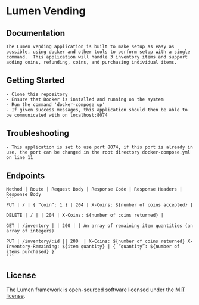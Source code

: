# Lumen Vending

## Documentation

    The Lumen vending application is built to make setup as easy as possible, using docker and other tools to perform setup with a single command.  This application will handle 3 inventory items and support adding coins, refunding, coins, and purchasing individual items.

## Getting Started

    - Clone this repository
    - Ensure that Docker is installed and running on the system
    - Run the command 'docker-compose up'
    - If given success messages, this application should then be able to be communicated with on localhost:8074

## Troubleshooting

    - This application is set to use port 8074, if this port is already in use, the port can be changed in the root directory docker-compose.yml on line 11

## Endpoints

    Method | Route | Request Body | Response Code | Response Headers | Response Body
    ```
    PUT | / | { “coin”: 1 } | 204 | X-Coins: ${number of coins accepted} |

    DELETE | / | | 204 | X-Coins: ${number of coins returned} |

    GET | /inventory | | 200 | | An array of remaining item quantities (an array of integers)

    PUT | /inventory/:id || 200  | X-Coins: ${number of coins returned} X-Inventory-Remaining: ${item quantity} | { “quantity”: ${number of items purchased} }
    ```

## License

The Lumen framework is open-sourced software licensed under the [MIT license](https://opensource.org/licenses/MIT).
